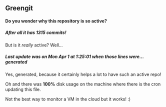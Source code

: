 ## Greengit

#### Do you wonder why this repository is so active?

##### After all it has 1315 commits!

But is it *really* active? Well...

##### Last update was on Mon Apr 1 at 1:25:01 when those lines were... generated

Yes, generated, because it certainly helps a lot to have such an active repo!

Oh and there was **100%** disk usage on the machine
where there is the cron updating this file.

Not the best way to monitor a VM in the cloud but it works! :)
